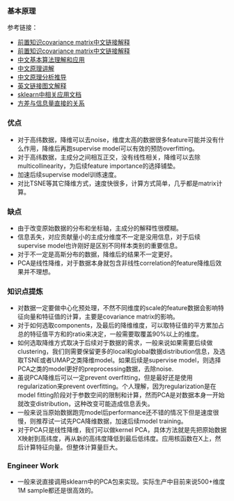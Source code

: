 
### 基本原理
参考链接：
- [前置知识covariance matrix中文链接解释](https://zhuanlan.zhihu.com/p/464822791)
- [前置知识covariance matrix中文链接解释](https://blog.csdn.net/xiaojinger_123/article/details/130749074)
- [中文基本算法理解和应用](https://blog.csdn.net/weixin_45142381/article/details/127150708)
- [中文原理讲解](https://zhuanlan.zhihu.com/p/37777074/)
- [中文原理分析推导](https://zhuanlan.zhihu.com/p/260186662)
- [英文链接图文解释](https://medium.com/@dareyadewumi650/understanding-the-role-of-eigenvectors-and-eigenvalues-in-pca-dimensionality-reduction-10186dad0c5c)
- [sklearn中相关应用文档](https://scikit-learn.org/stable/modules/generated/sklearn.decomposition.PCA.html)
- [方差与信息量直接的关系](https://www.zhihu.com/question/36481348)
### 优点
- 对于高纬数据，降维可以去noise，维度太高的数据很多feature可能并没有什么作用，降维后再跑supervise model可以有效的预防overfitting。
- 对于高纬数据，主成分之间相互正交，没有线性相关，降维可以去除multicollinearity，为后续feature importance的选择铺垫。
- 加速后续supervise model训练速度。
- 对比TSNE等其它降维方式，速度快很多，计算方式简单，几乎都是matrix计算。
### 缺点
- 由于改变原始数据的分布和坐标轴，主成分的解释性很模糊。
- 信息丢失，对应贡献量小的主成分维度不一定是没用信息，对于后续supervise model也许刚好是区别不同样本类别的重要信息。
- 对于不一定是高斯分布的数据，降维后的结果不一定更好。
- PCA是线性降维，对于数据本身就包含非线性correlation的feature降维后效果并不理想。
### 知识点提炼
- 对数据一定要做中心化预处理，不然不同维度的scale的feature数据会影响特征向量和特征值的计算，主要是covariance matrix的影响。
- 对于如何选取components，及最后的降维维度，可以取特征值的平方累加占总的特征值平方和的ratio来决定，一般需要取覆盖90%以上的维度。
- 如何选取降维方式取决于后续对于数据的需求，一般来说如果需要后续做clustering，我们则需要保留更多的local和global数据distribution信息，及选取TSNE或者UMAP之类降维model。如果后续是supervise model，则选择PCA之类的model更好的preprocessing数据，去除noise.
- 虽说PCA降维后可以一定prevent overfitting，但是最好还是使用regularization来prevent overfitting。个人理解，因为regularization是在model fitting阶段对于参数空间的限制和计算，然而PCA是对数据本身一开始就改变distribution，这种改变可能造成信息丢失。
- 一般来说当原始数据跑完model后performance还不错的情况下但是速度很慢，则推荐试一试先PCA降维数据，加速后续model training。
- 对于PCA只是线性降维，我们可以做kernel PCA，具体方法就是先把原始数据X映射到高纬度，再从新的高纬度降低到最后低纬度。应用核函数在X上，然后计算特征向量。但整体计算量巨大。
### Engineer Work
- 一般来说直接调用sklearn中的PCA包来实现。实际生产中目前来说500+维度1M sample都还是很高效的。